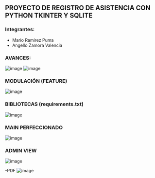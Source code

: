 ## PROYECTO DE REGISTRO DE ASISTENCIA CON PYTHON TKINTER Y SQLITE
### Integrantes:
- Mario Ramirez Puma
- Angello Zamora Valencia

### AVANCES:
![image](https://github.com/user-attachments/assets/75dbb4ab-e514-48e5-8580-93f723e4e479)
![image](https://github.com/user-attachments/assets/6bbbd3d9-c946-49ec-bde7-616e3c32d844)

### MODULACIÓN (FEATURE)

![image](https://github.com/user-attachments/assets/e7ff8df4-ce6b-4f74-a9d5-4622c1511e27)

### BIBLIOTECAS (requirements.txt)
![image](https://github.com/user-attachments/assets/6865f413-17a2-428a-9dc8-b6ea9a9d440f)

### MAIN PERFECCIONADO
![image](https://github.com/user-attachments/assets/57313953-e23f-4515-99f0-c9748ce17c6f)

### ADMIN VIEW
![image](https://github.com/user-attachments/assets/cb4ce908-fae0-48a1-ac3e-b489fca5b3eb)

-PDF 
![image](https://github.com/user-attachments/assets/e88ebe39-e699-469c-b956-b2818c195054)
